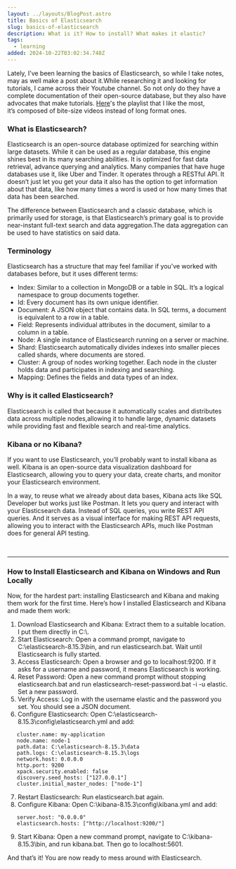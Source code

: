 ```yaml
---
layout: ../layouts/BlogPost.astro
title: Basics of Elasticsearch
slug: basics-of-elasticsearch
description: What is it? How to install? What makes it elastic?
tags:
  - learning
added: 2024-10-22T03:02:34.748Z
---
```


Lately, I’ve been learning the basics of Elasticsearch, so while I take notes, may as well make a post about it.While researching it and looking for tutorials, I came across their Youtube channel. So not only do they have a complete documentation of their open-source database, but they also have advocates that make tutorials. [Here](https://youtube.com/playlist?list=PL_mJOmq4zsHbcdoeAwNWuhEWwDARMMBta\&si=ZA-i1_hXM3oow_Zl "Here")'s the playlist that I like the most, it’s composed of bite-size videos instead of long format ones.

### What is Elasticsearch?

Elasticsearch is an open-source database optimized for searching within large datasets. While it can be used as a regular database, this engine shines best in its many searching abilities. It is optimized for fast data retrieval, advance querying and analytics. Many companies that have huge databases use it, like Uber and Tinder. It operates through a RESTful API. It doesn’t just let you get your data it also has the option to get information about that data, like how many times a word is used or how many times that data has been searched.

The difference between Elasticsearch and a classic database, which is primarily used for storage, is that Elasticsearch’s primary goal is to provide near-instant full-text search and data aggregation.The data aggregation can be used to have statistics on said data.

### Terminology

Elasticsearch has a structure that may feel familiar if you’ve worked with databases before, but it uses different terms:

* Index: Similar to a collection in MongoDB or a table in SQL. It’s a logical namespace to group documents together. 
* Id: Every document has its own unique identifier. 
* Document: A JSON object that contains data. In SQL terms, a document is equivalent to a row in a table. 
* Field: Represents individual attributes in the document, similar to a column in a table. 
* Node: A single instance of Elasticsearch running on a server or machine. 
* Shard: Elasticsearch automatically divides indexes into smaller pieces called shards, where documents are stored. 
* Cluster: A group of nodes working together. Each node in the cluster holds data and participates in indexing and searching. 
* Mapping: Defines the fields and data types of an index.

### Why is it called Elasticsearch?

Elasticsearch is called that because it automatically scales and distributes data across multiple nodes,allowing it to handle large, dynamic datasets while providing fast and flexible search and real-time analytics.

### Kibana or no Kibana?

If you want to use Elasticsearch, you’ll probably want to install kibana as well. Kibana is an open-source data visualization dashboard for Elasticsearch, allowing you to query your data, create charts, and monitor your Elasticsearch environment.

In a way, to reuse what we already about data bases, Kibana acts like SQL Developer but works just like Postman. It lets you query and interact with your Elasticsearch data. Instead of SQL queries, you write REST API queries. And it serves as a visual interface for making REST API requests, allowing you to interact with the Elasticsearch APIs, much like Postman does for general API testing.

<br/>
<hr/>

### How to Install Elasticsearch and Kibana on Windows and Run Locally

Now, for the hardest part: installing Elasticsearch and Kibana and making them work for the first time. Here’s how I installed Elasticsearch and Kibana and made them work:

1. Download Elasticsearch and Kibana: Extract them to a suitable location. I put them directly in C:\\.
2. Start Elasticsearch: Open a command prompt, navigate to C:\elasticsearch-8.15.3\bin, and run elasticsearch.bat. Wait until Elasticsearch is fully started.
3. Access Elasticsearch: Open a browser and go to localhost:9200. If it asks for a username and password, it means Elasticsearch is working.
4. Reset Password: Open a new command prompt without stopping elasticsearch.bat and run elasticsearch-reset-password.bat -i -u elastic. Set a new password.
5. Verify Access: Log in with the username elastic and the password you set. You should see a JSON document.
6. Configure Elasticsearch: Open C:\elasticsearch-8.15.3\config\elasticsearch.yml and add:
```
   cluster.name: my-application
   node.name: node-1
   path.data: C:\elasticsearch-8.15.3\data
   path.logs: C:\elasticsearch-8.15.3\logs
   network.host: 0.0.0.0
   http.port: 9200
   xpack.security.enabled: false
   discovery.seed_hosts: ["127.0.0.1"]
   cluster.initial_master_nodes: ["node-1"]
```
7. Restart Elasticsearch: Run elasticsearch.bat again.
8. Configure Kibana: Open C:\kibana-8.15.3\config\kibana.yml and add:
```
   server.host: "0.0.0.0"
   elasticsearch.hosts: ["http://localhost:9200/"]
```
   
9. Start Kibana: Open a new command prompt, navigate to C:\kibana-8.15.3\bin, and run kibana.bat. Then go to localhost:5601.

And that’s it! You are now ready to mess around with Elasticsearch.